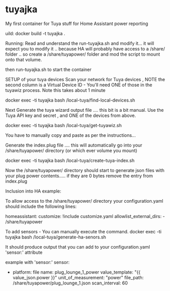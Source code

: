 # tuyajka
My first container for Tuya stuff for Home Assistant power reporting

uild:
 docker build -t tuyajka .

Running:
 Read and understand the run-tuyajka.sh and modify it...  it will expect you to modify it .. because HA will probably have access to a /share/ folder .. so create a /share/tuyapower/ folder and mod the script to mount onto that volume.

 then run-tuyajka.sh to start the container


SETUP of your tuya devices
 Scan your network for Tuya devices , NOTE the second column is a Virtual Device ID - You'll need ONE of those in the tuyawiz process. Note this takes about 1 minute

   docker exec -ti tuyajka bash /local-tuya/find-local-devices.sh

 Next Generate the tuya wizard output file .... this bit is a bit manual. Use the Tuya API key and secret , and ONE of the devices from above.

  docker exec -ti tuyajka bash /local-tuya/get-tuyawiz.sh

 You have to manually copy and paste as per the instructions...



 Generate the index.plug file .... this will automatically go into your /share/tuyapower/ directory (or which ever volume you mount)

   docker exec -ti tuyajka bash /local-tuya/create-tuya-index.sh

 Now the /share/tuyapower/ directory should start to generate json files with your plug power contents..... if they are 0 bytes remove the entry from index.plug


 Inclusion into HA example:

 To allow access to the /share/tuyapower/ directory your configuration.yaml should include the following lines:

homeassistant:
  customize: !include customize.yaml
  allowlist_external_dirs:
    - /share/tuyapower

 To add sensors - You can manually execute the command.
   docker exec -ti tuyajka bash /local-tuya/generate-ha-senors.sh

 It should produce output that you can add to your configuration.yaml 'sensor:' attribute

example with 'sensor:'
 sensor:
   - platform: file
    name: plug_lounge_1_power
    value_template: "{{ value_json.power }}"
    unit_of_measurement: "power"
    file_path: /share/tuyapower/plug_lounge_1.json
    scan_interval: 60


